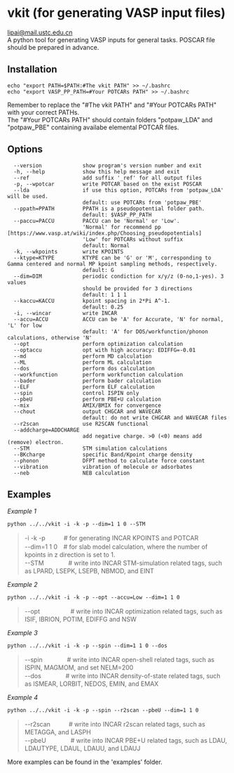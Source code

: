 # vkit (for generating VASP input files)
lipai@mail.ustc.edu.cn  
A python tool for generating VASP inputs for general tasks.  POSCAR file should be prepared in advance.

## Installation
```
echo "export PATH=$PATH:#The vkit PATH" >> ~/.bashrc
echo "export VASP_PP_PATH=#Your POTCARs PATH" >> ~/.bashrc
```
Remember to replace the "#The vkit PATH" and "#Your POTCARs PATH" with your correct PATHs.  
The "#Your POTCARs PATH" should contain folders "potpaw_LDA" and "potpaw_PBE" containing availabe elemental POTCAR files.

## Options
```
  --version             show program's version number and exit
  -h, --help            show this help message and exit
  --ref                 add suffix '_ref' for all output files
  -p, --wpotcar         write POTCAR based on the exist POSCAR
  --lda                 if use this option, POTCARs from 'potpaw_LDA' will be used.
                        default: use POTCARs from 'potpaw_PBE'
  --ppath=PPATH         PPATH is a pseudopotential folder path. 
                        default: $VASP_PP_PATH
  --paccu=PACCU         PACCU can be 'Normal' or 'Low'.
                        'Normal' for recommend pp [https://www.vasp.at/wiki/index.php/Choosing_pseudopotentials]
                        'Low' for POTCARs without suffix
                        default: Normal
  -k, --wkpoints        write KPOINTS
  --ktype=KTYPE         KTYPE can be 'G' or 'M', corresponding to Gamma centered and normal MP kpoint sampling methods, respectively.
                        default: G
  --dim=DIM             periodic condiction for x/y/z (0-no,1-yes). 3 values
                        should be provided for 3 directions
                        default: 1 1 1
  --kaccu=KACCU         kpoint spacing in 2*Pi A^-1.
                        default: 0.25
  -i, --wincar          write INCAR
  --accu=ACCU           ACCU can be 'A' for Accurate, 'N' for normal, 'L' for low
                        default: 'A' for DOS/workfunction/phonon calculations, otherwise 'N'
  --opt                 perform optimization calculation
  --optaccu             opt with high accuracy: EDIFFG=-0.01
  --md                  perform MD calculation
  --ML                  perform ML calculation
  --dos                 perform dos calculation
  --workfunction        perform workfunction calculation
  --bader               perform bader calculation
  --ELF                 perform ELF calculation
  --spin                control ISPIN only
  --pbeU                perform PBE+U calculation
  --mix                 AMIX/BMIX for convergence
  --chout               output CHGCAR and WAVECAR
                        default: do not write CHGCAR and WAVECAR files
  --r2scan              use R2SCAN functional
  --addcharge=ADDCHARGE
                        add negative charge. >0 (<0) means add (remove) electron.
  --STM                 STM simulation calculations
  --BKcharge            specific Band/Kpoint charge density
  --phonon              DFPT method to calculate force constant
  --vibration           vibration of molecule or adsorbates
  --neb                 NEB calculation
```

## Examples
_Example 1_
```
python ../../vkit -i -k -p --dim=1 1 0 --STM
```
> -i -k -p　　　# for generating INCAR KPOINTS and POTCAR   
> --dim=1 1 0　# for slab model calculation, where the number of kpoints in z direction is set to 1.  
> --STM　　　　# write into INCAR STM-simulation related tags, such as LPARD, LSEPK, LSEPB, NBMOD, and EINT

_Example 2_
```
python ../../vkit -i -k -p --opt --accu=Low --dim=1 1 0
```
> --opt　　　　　# write into INCAR optimization related tags, such as ISIF, IBRION, POTIM, EDIFFG and NSW

_Example 3_
```
python ../../vkit -i -k -p --spin --dim=1 1 0 --dos
```
> --spin　　　　# write into INCAR open-shell related tags, such as ISPIN, MAGMOM, and set NELM=200  
> --dos　　　　# write into INCAR density-of-state related tags, such as ISMEAR, LORBIT, NEDOS, EMIN, and EMAX

_Example 4_
```
python ../../vkit -i -k -p --spin --r2scan --pbeU --dim=1 1 0
```
> --r2scan　　　# write into INCAR r2scan related tags, such as METAGGA, and LASPH  
> --pbeU　　　　# write into INCAR PBE+U related tags, such as LDAU, LDAUTYPE, LDAUL, LDAUU, and LDAUJ

More examples can be found in the 'examples' folder.
